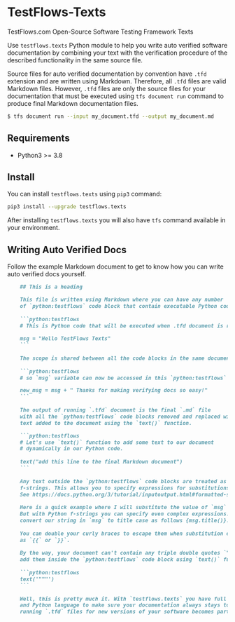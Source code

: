 # TestFlows-Texts
TestFlows.com Open-Source Software Testing Framework Texts

Use `testflows.texts` Python module to help you write auto verified software documentation
by combining your text with the verification procedure of the described functionality
in the same source file.

Source files for auto verified documentation by convention have `.tfd` extension
and are written using Markdown. Therefore, all `.tfd` files are valid
Markdown files. However, `.tfd` files are only the source files for your documentation
that must be executed using `tfs document run` command to produce final 
Markdown documentation files.

```bash
$ tfs document run --input my_document.tfd --output my_document.md
```

## Requirements

* Python3 >= 3.8

## Install

You can install `testflows.texts` using `pip3` command:

```bash
pip3 install --upgrade testflows.texts
```

After installing `testflows.texts` you will also have `tfs` command available in your environment.

## Writing Auto Verified Docs

Follow the example Markdown document to get to know how you can write auto verified docs yourself.

```markdown
    ## This is a heading

    This file is written using Markdown where you can have any number
    of `python:testflows` code block that contain executable Python code.
    
    ```python:testflows
    # This is Python code that will be executed when .tfd document is run.
    
    msg = "Hello TestFlows Texts"
    ```
 
    The scope is shared between all the code blocks in the same document.
    
    ```python:testflows
    # so `msg` variable can now be accessed in this `python:testflows` blocks

    new_msg = msg + " Thanks for making verifying docs so easy!"
    ```
    
    The output of running `.tfd` document is the final `.md` file
    with all the `python:testflows` code blocks removed and replaced with any
    text added to the document using the `text()` function.

    ```python:testflows
    # Let's use `text()` function to add some text to our document
    # dynamically in our Python code.
 
    text("add this line to the final Markdown document")
    ```
    
    Any text outside the `python:testflows` code blocks are treated as Python
    f-strings. This allows you to specify expressions for substitutions.
    See https://docs.python.org/3/tutorial/inputoutput.html#formatted-string-literals.
    
    Here is a quick example where I will substitute the value of `msg` variable next {msg}.
    But with Python f-strings you can specify even complex expressions. For example, we can 
    convert our string in `msg` to title case as follows {msg.title()}.
    
    You can double your curly braces to escape them when substitution expression is not needed
    as `{{` or `}}`.
    
    By the way, your document can't contain any triple double quotes `"""`. If you need them then you have to
    add them inside the `python:testflows` code block using `text()` function. For example,
    
    ```python:testflows
    text('"""')
    ```
    
    Well, this is pretty much it. With `testflows.texts` you have full power of TestFlows test framework
    and Python language to make sure your documentation always stays to date. In fact, 
    running `.tfd` files for new versions of your software becomes part of release process
```


